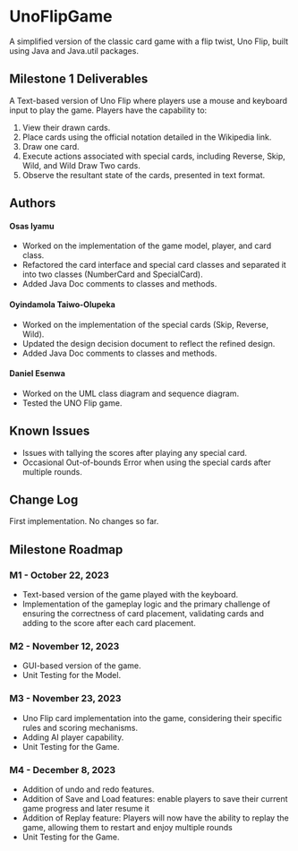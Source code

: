 # UnoFlipGame
A simplified version of the classic card game with a flip twist, Uno Flip, built using Java and Java.util packages.

## Milestone 1 Deliverables
A Text-based version of Uno Flip where players use a mouse and keyboard input to play the game. Players have the capability to:
1. View their drawn cards.
2. Place cards using the official notation detailed in the Wikipedia link.
3. Draw one card.
4. Execute actions associated with special cards, including Reverse, Skip, Wild, and Wild Draw Two cards.
5. Observe the resultant state of the cards, presented in text format.

## Authors
#### Osas Iyamu 
- Worked on the implementation of the game model, player, and card class.
- Refactored the card interface and special card classes and separated  it into two classes (NumberCard and SpecialCard).
- Added Java Doc comments to classes and methods.

#### Oyindamola Taiwo-Olupeka
- Worked on the implementation of the special cards (Skip, Reverse, Wild).
- Updated the design decision document to reflect the refined design. 
- Added Java Doc comments to classes and methods.

#### Daniel Esenwa
- Worked on the UML class diagram and sequence diagram.
- Tested the UNO Flip game.

## Known Issues
- Issues with tallying the scores after playing any special card.
- Occasional Out-of-bounds Error when using the special cards after multiple rounds.

## Change Log
First implementation. No changes so far.

## Milestone Roadmap
### M1 - October 22, 2023
- Text-based version of the game played with the keyboard.
- Implementation of the gameplay logic and the primary challenge of ensuring the correctness of card placement, validating cards and adding to the score after each card placement.

### M2 - November 12, 2023
- GUI-based version of the game.
- Unit Testing for the Model.

### M3 - November 23, 2023
- Uno Flip card implementation into the game, considering their specific rules and scoring mechanisms.
- Adding AI player capability.
- Unit Testing for the Game.

### M4 - December 8, 2023
- Addition of undo and redo features.
- Addition of Save and Load features: enable players to save their current game progress and later resume it
- Addition of Replay feature: Players will now have the ability to replay the game, allowing them to restart and enjoy multiple rounds
- Unit Testing for the Game.
